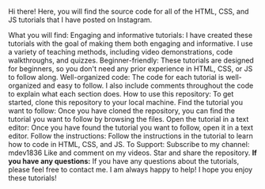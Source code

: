 Hi there! Here, you will find the source code for all of the HTML, CSS, and JS tutorials that I have posted on Instagram.

What you will find:
Engaging and informative tutorials: I have created these tutorials with the goal of making them both engaging and informative. I use a variety of teaching methods, including video demonstrations, code walkthroughs, and quizzes.
Beginner-friendly: These tutorials are designed for beginners, so you don't need any prior experience in HTML, CSS, or JS to follow along.
Well-organized code: The code for each tutorial is well-organized and easy to follow. I also include comments throughout the code to explain what each section does.
How to use this repository:
To get started, clone this repository to your local machine.
Find the tutorial you want to follow: Once you have cloned the repository, you can find the tutorial you want to follow by browsing the files.
Open the tutorial in a text editor: Once you have found the tutorial you want to follow, open it in a text editor.
Follow the instructions: Follow the instructions in the tutorial to learn how to code in HTML, CSS, and JS.
To Support:
Subscribe to my channel: mdev1836
Like and comment on my videos.
Star and share the repository.
**If you have any questions:**
If you have any questions about the tutorials, please feel free to contact me. I am always happy to help!
I hope you enjoy these tutorials!
